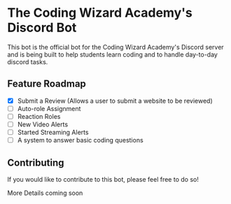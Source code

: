 # The Coding Wizard Academy's Discord Bot
This bot is the official bot for the Coding Wizard Academy's Discord server and is being built to help students learn coding and to handle day-to-day discord tasks.

## Feature Roadmap
- [x] Submit a Review (Allows a user to submit a website to be reviewed)
- [ ] Auto-role Assignment
- [ ] Reaction Roles
- [ ] New Video Alerts
- [ ] Started Streaming Alerts
- [ ] A system to answer basic coding questions

## Contributing
If you would like to contribute to this bot, please feel free to do so!

More Details coming soon